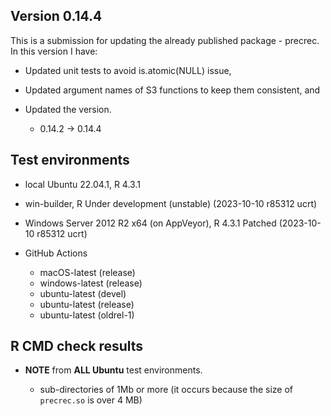 ## Version 0.14.4

This is a submission for updating the already published package - precrec. In this version I have:

- Updated unit tests to avoid is.atomic(NULL) issue,

- Updated argument names of S3 functions to keep them consistent, and

- Updated the version.

    -   0.14.2 -> 0.14.4

## Test environments

-   local Ubuntu 22.04.1, R 4.3.1

-   win-builder, R Under development (unstable) (2023-10-10 r85312 ucrt)

-   Windows Server 2012 R2 x64 (on AppVeyor), R 4.3.1 Patched (2023-10-10 r85312 ucrt)

-   GitHub Actions

    -   macOS-latest (release)
    -   windows-latest (release)
    -   ubuntu-latest (devel)
    -   ubuntu-latest (release)
    -   ubuntu-latest (oldrel-1)

## R CMD check results

-   **NOTE** from **ALL Ubuntu** test environments.

    -   sub-directories of 1Mb or more (it occurs because the size of `precrec.so` is over 4 MB)
